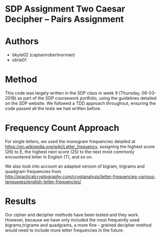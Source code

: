 # SDP Assignment Two Caesar Decipher – Pairs Assignment


# Authors
- bkyle02 (captainrobertnorman)
- idirle01

# Method
This code was largely written in the SDP class in week 9 (Thursday, 08-03-2018) as part of the SDP coursework portfolio, 
using the guidelines detailed on the SDP website. 
We followed a TDD approach throughout, ensuring the code passed all the tests we had written before.

# Frequency Count Approach
For single letters, we used the monogram frequencies detailed at https://en.wikipedia.org/wiki/Letter_frequency, assigning the
highest score (26) to E, the highest next score (25) to the next most commonly encountered letter in English (T), and so on. 

We also took into account an adapted version of bigram, trigrams and quadgram frequencies from
http://practicalcryptography.com/cryptanalysis/letter-frequencies-various-languages/english-letter-frequencies/

# Results
Our cipher and decipher methods have been tested and they work. However, because we have only included the most frequently used 
bigrams,trigrams and quadgrams, a more fine - grained decipher method would need to include more letter frequencies in the future.  
